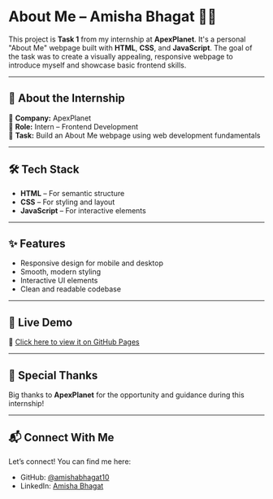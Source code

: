 # About Me – Amisha Bhagat 👩‍💻

This project is **Task 1** from my internship at **ApexPlanet**. It's a personal "About Me" webpage built with **HTML**, **CSS**, and **JavaScript**. The goal of the task was to create a visually appealing, responsive webpage to introduce myself and showcase basic frontend skills.

---

## 🏢 About the Internship

🔹 **Company:** ApexPlanet  
🔹 **Role:** Intern – Frontend Development  
🔹 **Task:** Build an About Me webpage using web development fundamentals

---

## 🛠️ Tech Stack

- **HTML** – For semantic structure  
- **CSS** – For styling and layout  
- **JavaScript** – For interactive elements  

---

## ✨ Features

- Responsive design for mobile and desktop  
- Smooth, modern styling  
- Interactive UI elements  
- Clean and readable codebase  

---



## 🚀 Live Demo

🔗 [Click here to view it on GitHub Pages](https://amishabhagat10.github.io/About-Me-Amisha-Bhagat)

---

## 🙌 Special Thanks

Big thanks to **ApexPlanet** for the opportunity and guidance during this internship!

---

## 📬 Connect With Me

Let’s connect! You can find me here:
- GitHub: [@amishabhagat10](https://github.com/amishabhagat10)
- LinkedIn: [Amisha Bhagat](https://www.linkedin.com/in/amisha-bhagat-5094b628a)

